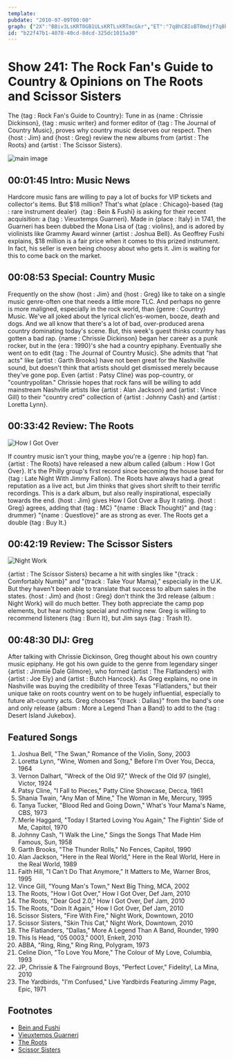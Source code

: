 ```yaml
---
template: 
pubdate: "2010-07-09T00:00"
graph: {"2X":"BBiv3LsKRT0GB1ULsKRTLsKRTmcGkr","ET":"7q8hCBIoBT0mdjf7q8hC7q8hCrTsWp7q8hCh7fk17q8hCrtkEr7q8hCmhZEj7q8hCx0nvi5C4Hix0nvi","1K6":"3TmBdTNU6HTNU6Ha31TuBDerfTNU6HTNU6Hu7EWkBJgv2TNU6H97qipa31Tu97qipX6cfd97qipBHm1GehUiku7EWkBJgv2BMNqg","1YJ":"2NhOnNzjM410KnX2NhOn2NhOnjpbEcBQsAMX6cfdBHm1GgMit6gMit6jpbEcBQsAMjpbEc","28U":"0qjOdRD5IG0qjOdBC5Kn0qjOddtsT30qjOdXyX8m0qjOd21e6ndtsT3qYVo9BC5KndtsT3"}
id: "b22f47b1-4078-40cd-8dcd-325dc1015a30"
---
```






# Show 241: The Rock Fan's Guide to Country & Opinions on The Roots and Scissor Sisters

The {tag : Rock Fan's Guide to Country}: Tune in as {name : Chrissie Dickinson}, {tag : music writer} and former editor of {tag : The Journal of Country Music}, proves why country music deserves our respect. Then {host : Jim} and {host : Greg} review the new albums from {artist : The Roots} and {artist : The Scissor Sisters}.

![main image](https://static.soundopinions.org/images/2010/countrymusic.jpg)



## 00:01:45 Intro: Music News

Hardcore music fans are willing to pay a lot of bucks for VIP tickets and collector's items. But $18 million? That's what {place : Chicago}-based {tag : rare instrument dealer}  {tag : Bein & Fushi} is asking for their recent acquisition: a {tag : Vieuxtemps Guarneri}. Made in {place : Italy} in 1741, the Guarneri has been dubbed the Mona Lisa of {tag : violins}, and is adored by violinists like Grammy Award winner {artist : Joshua Bell}. As Geoffrey Fushi explains, $18 million is a fair price when it comes to this prized instrument. In fact, his seller is even being choosy about who gets it. Jim is waiting for this to come back on the market.



## 00:08:53 Special: Country Music

Frequently on the show {host : Jim} and {host : Greg} like to take on a single music genre-often one that needs a little more TLC. And perhaps no genre is more maligned, especially in the rock world, than {genre : Country} Music. We've all joked about the lyrical clich'es-women, booze, death and dogs. And we all know that there's a lot of bad, over-produced arena country dominating today's scene. But, this week's guest thinks country has gotten a bad rap. {name : Chrissie Dickinson} began her career as a punk rocker, but in the {era : 1990}'s she had a country epiphany. Eventually she went on to edit {tag : The Journal of Country Music}. She admits that  "hat acts"  like {artist : Garth Brooks} have not been great for the Nashville sound, but doesn't think that artists should get dismissed merely because they've gone pop. Even {artist : Patsy Cline} was pop-country, or  "countrypolitan."  Chrissie hopes that rock fans will be willing to add mainstream Nashville artists like {artist : Alan Jackson} and {artist : Vince Gill} to their  "country cred"  collection of {artist : Johnny Cash} and {artist : Loretta Lynn}.



## 00:33:42 Review: The Roots

![How I Got Over](https://static.soundopinions.org/assets/241/1K60.jpg)

If country music isn't your thing, maybe you're a {genre : hip hop} fan. {artist : The Roots} have released a new album called {album : How I Got Over}. It's the Philly group's first record since becoming the house band for {tag : Late Night With Jimmy Fallon}. The Roots have always had a great reputation as a live act, but Jim thinks that gives short shrift to their terrific recordings. This is a dark album, but also really inspirational, especially towards the end. {host : Jim} gives How I Got Over a Buy It rating. {host : Greg} agrees, adding that {tag : MC} "{name : Black Thought}" and {tag : drummer} "{name : Questlove}" are as strong as ever. The Roots get a double {tag : Buy It.}



## 00:42:19 Review: The Scissor Sisters

![Night Work](https://static.soundopinions.org/assets/241/1YJ0.jpg)

{artist : The Scissor Sisters} became a hit with singles like "{track : Comfortably Numb}" and "{track : Take Your Mama}," especially in the U.K. But they haven't been able to translate that success to album sales in the states. {host : Jim} and {host : Greg} don't think the 3rd release {album : Night Work} will do much better. They both appreciate the camp pop elements, but hear nothing special and nothing new. Greg is willing to recommend listeners {tag : Burn It}, but Jim says {tag : Trash It}.



## 00:48:30 DIJ: Greg

After talking with Chrissie Dickinson, Greg thought about his own country music epiphany. He got his own guide to the genre from legendary singer {artist : Jimmie Dale Gilmore}, who formed {artist : The Flatlanders} with {artist : Joe Ely} and {artist : Butch Hancock}. As Greg explains, no one in Nashville was buying the credibility of three Texas "Flatlanders," but their unique take on roots country went on to be hugely influential, especially to future alt-country acts. Greg chooses "{track : Dallas}" from the band's one and only release {album : More a Legend Than a Band} to add to the {tag : Desert Island Jukebox}.



## Featured Songs

1. Joshua Bell, "The Swan," Romance of the Violin, Sony, 2003
2. Loretta Lynn, "Wine, Women and Song," Before I'm Over You, Decca, 1964
3. Vernon Dalhart, "Wreck of the Old 97," Wreck of the Old 97 (single), Victor, 1924
4. Patsy Cline, "I Fall to Pieces," Patty Cline Showcase, Decca, 1961
5. Shania Twain, "Any Man of Mine," The Woman in Me, Mercury, 1995
6. Tanya Tucker, "Blood Red and Going Down," What's Your Mama's Name, CBS, 1973
7. Merle Haggard, "Today I Started Loving You Again," The Fightin' Side of Me, Capitol, 1970
8. Johnny Cash, "I Walk the Line," Sings the Songs That Made Him Famous, Sun, 1958
9. Garth Brooks, "The Thunder Rolls," No Fences, Capitol, 1990
10. Alan Jackson, "Here in the Real World," Here in the Real World, Here in the Real World, 1989
11. Faith Hill, "I Can't Do That Anymore," It Matters to Me, Warner Bros, 1995
12. Vince Gill, "Young Man's Town," Next Big Thing, MCA, 2002
13. The Roots, "How I Got Over," How I Got Over, Def Jam, 2010
14. The Roots, "Dear God 2.0," How I Got Over, Def Jam, 2010
15. The Roots, "Doin It Again," How I Got Over, Def Jam, 2010
16. Scissor Sisters, "Fire With Fire," Night Work, Downtown, 2010
17. Scissor Sisters, "Skin This Cat," Night Work, Downtown, 2010
18. The Flatlanders, "Dallas," More A Legend Than A Band, Rounder, 1990
19. This Is Head, "05 0003," 0001, Enkelt, 2010
20. ABBA, "Ring, Ring," Ring Ring, Polygram, 1973
21. Celine Dion, "To Love You More," The Colour of My Love, Columbia, 1993
22. JP, Chrissie & The Fairground Boys, "Perfect Lover," Fidelity!, La Mina, 2010
23. The Yardbirds, "I'm Confused," Live Yardbirds Featuring Jimmy Page, Epic, 1971



## Footnotes

- [Bein and Fushi](http://beinfushi.com/)
- [Vieuxtemps Guarneri](http://www.theguardian.com/music/2010/jul/05/vieuxtemps-guarneri-violin-sale)
- [The Roots](http://www.theroots.com/)
- [Scissor Sisters](http://www.scissorsisters.com/)